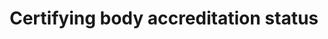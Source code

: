 ---
title: 'Certifying body accreditation status'
slug: 'certification-certifying-body-accreditation-status'
comment: 'Select from control list'
required: False
vocabulary: 'certification-certifying-body-accreditation-status.txt'
module: 'Certifying body'
cluster: 'Certification'
policy: 'Controlled value. Single select from control list.'
---